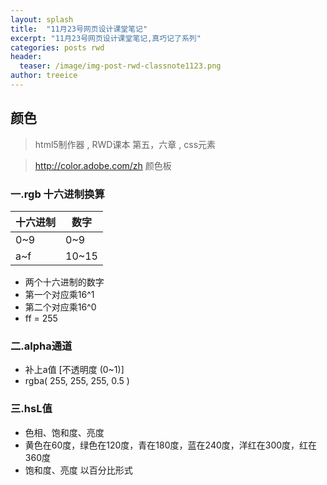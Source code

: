 ```yaml
---
layout: splash
title:  "11月23号网页设计课堂笔记"
excerpt: "11月23号网页设计课堂笔记,真巧记了系列"
categories: posts rwd
header:
  teaser: /image/img-post-rwd-classnote1123.png
author: treeice
---
```

## 颜色
 > html5制作器 ,  RWD课本 第五，六章 ,  css元素
 
 > http://color.adobe.com/zh 颜色板

###  一.rgb 十六进制换算

十六进制|数字
-|-
0~9|0~9
a~f|10~15
 
 - 两个十六进制的数字
 - 第一个对应乘16^1
 - 第二个对应乘16^0
 - ff = 255
 
### 二.alpha通道
  
  - 补上a值 [不透明度 (0~1)]
  - rgba(  255, 255, 255, 0.5 )

  
### 三.hsL值

 - 色相、饱和度、亮度
 - 黄色在60度，绿色在120度，青在180度，蓝在240度，洋红在300度，红在360度			
 - 饱和度、亮度 以百分比形式
